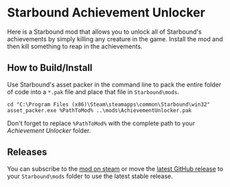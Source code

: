 # Starbound Achievement Unlocker
Here is a Starbound mod that allows you to unlock all of Starbound's achievements by simply killing any creature in the game. Install the mod and then kill something to reap in the achievements.
## How to Build/Install
Use Starbound's asset packer in the command line to pack the entire folder of code into a `*.pak` file and place that file in `Starbound\mods`.
```
cd "C:\Program Files (x86)\Steam\steamapps\common\Starbound\win32"
asset_packer.exe %PathToMod% ..\mods\AchievementUnlocker.pak
```
Don't forget to replace `%PathToMod%` with the complete path to your *Achievement Unlocker* folder.
## Releases
You can subscribe to the [mod on steam](http://steamcommunity.com/sharedfiles/filedetails/?id=739417892 "Starbound Achievement Unlocker") or move the [latest GitHub release](https://github.com/BitBlitObviMormon/Starbound-Achievement-Unlocker/releases "GitHub Releases") to your `Starbound\mods` folder to use the latest stable release.
